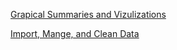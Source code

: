 [Grapical Summaries and Vizulizations](https://github.com/mcilvaiv/Midterm-Portfolio/blob/main/2.md)

[Import, Mange, and Clean Data](https://github.com/mcilvaiv/Midterm-Portfolio/blob/main/1.md)

